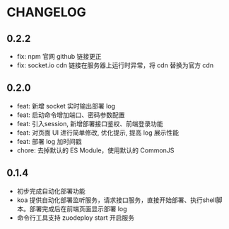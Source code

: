 
# CHANGELOG

## 0.2.2
- fix: npm 官网 github 链接更正
- fix: socket.io cdn 链接在服务器上运行时异常，将 cdn 替换为官方 cdn
## 0.2.0
- feat: 新增 socket 实时输出部署 log
- feat: 启动命令增加端口、密码参数配置
- feat: 引入session, 新增部署接口鉴权、前端登录功能 
- feat: 对页面 UI 进行简单修改, 优化提示, 提高 log 展示性能 
- feat: 部署 log 加时间戳
- chore: 去掉默认的 ES Module，使用默认的 CommonJS

## 0.1.4
- 初步完成自动化部署功能
- koa 提供自动化部署监听服务，请求接口服务，直接开始部署、执行shell脚本。部署完成后在前端页面显示部署 log
- 命令行工具支持 zuodeploy start 开启服务
